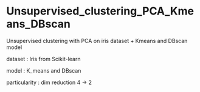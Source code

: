 # Unsupervised_clustering_PCA_Kmeans_DBscan
Unsupervised clustering with PCA on iris dataset + Kmeans and DBscan model 

dataset : Iris from Scikit-learn

model : K_means and DBscan 

particularity : dim reduction 4 -> 2 
